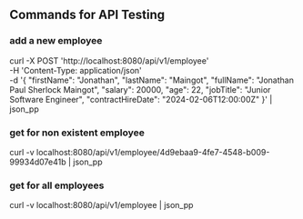 ## Commands for API Testing

### add a new employee
curl -X POST 'http://localhost:8080/api/v1/employee' \
-H 'Content-Type: application/json' \
-d '{
    "firstName": "Jonathan",
    "lastName": "Maingot",
    "fullName": "Jonathan Paul Sherlock Maingot",
    "salary": 20000,
    "age": 22,
    "jobTitle": "Junior Software Engineer",
    "contractHireDate": "2024-02-06T12:00:00Z"
    }' | json_pp




### get for non existent employee
curl -v localhost:8080/api/v1/employee/4d9ebaa9-4fe7-4548-b009-99934d07e41b | json_pp

### get for all employees
curl -v localhost:8080/api/v1/employee | json_pp

